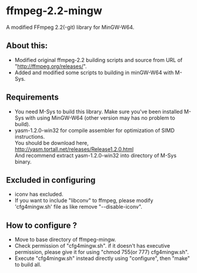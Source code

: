 # ffmpeg-2.2-mingw #
A modified FFmpeg 2.2(-git) library for MinGW-W64.

## About this: ##
- Modified original ffmpeg-2.2 building scripts and source from URL of "http://ffmpeg.org/releases/".
- Added and modified some scripts to building in minGW-W64 with M-Sys.

## Requirements ##
- You need M-Sys to build this library. Make sure you've been installed M-Sys with using MinGW-W64 (other version may has no problem to build).
- yasm-1.2.0-win32 for compile assembler for optimization of SIMD instructions.<br>You should be download here, http://yasm.tortall.net/releases/Release1.2.0.html <br>And recommend extract yasm-1.2.0-win32 into directory of M-Sys binary.

## Excluded in configuring ##
- iconv has excluded.
- If you want to include "libconv" to ffmpeg, please modify 'cfg4mingw.sh' file as like remove "--disable-iconv".

## How to configure ? ##
- Move to base directory of ffmpeg-mingw.
- Check permission of "cfg4mingw.sh". if it doesn't has executive permission, please give it for using "chmod 755(or 777) cfg4mingw.sh".
- Execute "cfg4mingw.sh" instead directly using "configure", then "make" to build all.




